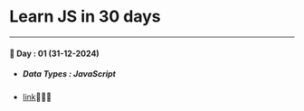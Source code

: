 # Learn JS in 30 days

----
#### 📅 Day : 01 (31-12-2024)

- ##### Data Types : JavaScript
- [link](https://madhu-mamidala.github.io/learn-JS/)🔗🔗🔗
